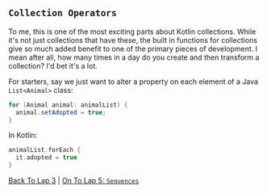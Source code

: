## `Collection Operators`
To me, this is one of the most exciting parts about Kotlin collections. While it's not just collections that have these, the built in functions for collections give so much added benefit to one of the primary pieces of development. I mean after all, how many times in a day do you create and then transform a collection? I'd bet it's a lot.

For starters, say we just want to alter a property on each element of a Java `List<Animal>` class:
```java
for (Animal animal: animalList) {
  animal.setAdopted = true;
}
```
In Kotlin:
```kotlin
animalList.forEach {
  it.adopted = true
}
```


[Back To Lap 3](/variance.md) | [On To Lap 5: `Sequences`](/sequences.md)
